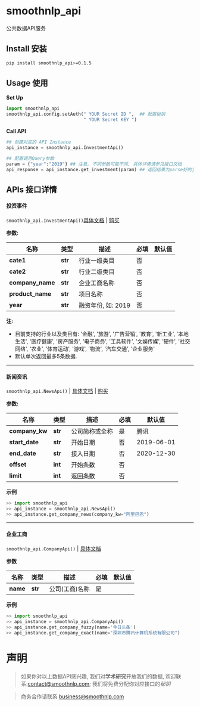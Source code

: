 # smoothnlp_api
公共数据API服务

## Install 安装
```bash
pip install smoothnlp_api>=0.1.5
```

## Usage 使用
**Set Up**
```python
import smoothnlp_api
smoothnlp_api.config.setAuth(" YOUR Secret ID ",  ## 配置秘钥
                             " YOUR Secret KEY ")
```

**Call API**
```python
## 创建对应的 API Instance
api_instance = smoothnlp_api.InvestmentApi()

## 配置调用Query参数
param = {"year":"2019"} ## 注意, 不同参数可能不同, 具体详情请参见接口文档
api_response = api_instance.get_investment(param) ## 返回结果为parse好的json格式, 大部分为python原生dict
```


## APIs 接口详情

#### 投资事件
`smoothnlp_api.InvestmentApi()`[具体文档](http://doc.smoothnlp.com/web/#/p/4072db16dc854ef182561a8c75b6f6b6) | [购买](https://market.cloud.tencent.com/preview/16168)

**参数:** 

名称 | 类型 | 描述  | 必填  | 默认值
------------- | ------------- | ------------- | ------------- | -------------
 **cate1** | **str**| 行业一级类目 | 否 | 
 **cate2** | **str**| 行业二级类目 | 否 | 
 **company_name** | **str**| 企业工商名称 | 否 | 
 **product_name** | **str**| 项目名称 | 否 | 
 **year** | **str**| 融资年份, 如: 2019 | 否 | 
 
 **注:**
* 目前支持的行业以及类目有: '金融', '旅游', '广告营销', '教育', '新工业', '本地生活', '医疗健康', '房产服务', '电子商务', '工具软件', '文娱传媒', '硬件', '社交网络', '农业', '体育运动', '游戏', '物流', '汽车交通', '企业服务'
* 默认单次返回最多5条数据. 

---------

#### 新闻资讯
`smoothnlp_api.NewsApi()` | [具体文档](http://doc.smoothnlp.com/web/#/p/e42fdc345ca760e9a9b207ea77a8ac3c) | [购买](https://market.cloud.tencent.com/products/15366)

**参数:**

名称 | 类型 | 描述  | 必填  | 默认值
------------- | ------------- | ------------- | ------------- | -------------
 **company_kw** | **str**| 公司简称或全称 | 是 | 腾讯 
 **start_date** | **str**| 开始日期 | 否 | 2019-06-01
 **end_date** | **str**| 接入日期 | 否 | 2020-12-30
 **offset** | **int**| 开始条数 | 否 | 
 **limit** | **int**| 返回条数 | 否 | 
 
 **示例**
```python
>> import smoothnlp_api
>> api_instance = smoothnlp_api.NewsApi()
>> api_instance.get_company_news(company_kw="阿里巴巴")
```

-------------

#### 企业工商
`smoothnlp_api.CompanyApi()` | [具体文档](http://doc.smoothnlp.com/web/#/p/c18fa97554fd4220bee162e1f4d948f8)

**参数**

名称 | 类型 | 描述  | 必填  | 默认值
------------- | ------------- | ------------- | ------------- | -------------
 **name** | **str**| 公司(工商)名称 | 是 | 
 
**示例**
```python
>> import smoothnlp_api
>> api_instance = smoothnlp_api.CompanyApi()
>> api_instance.get_company_fuzzy(name='今日头条')
>> api_instance.get_company_exact(name="深圳市腾讯计算机系统有限公司")

```
 
 


# 声明
> 如果你对以上数据API感兴趣, 我们对**学术研究**开放我们的数据, 欢迎联系:contact@smoothnlp.com; 我们将免费分配你对应接口的*秘钥*

> 商务合作请联系 business@smoothnlp.com

